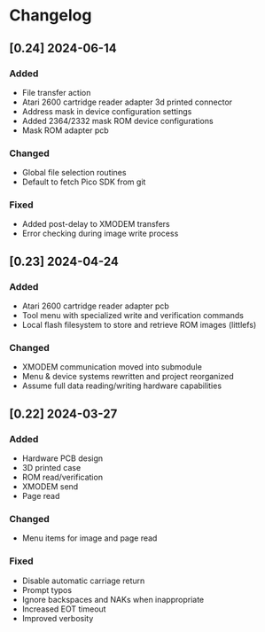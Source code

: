 # Changelog

## [0.24] 2024-06-14
### Added
- File transfer action
- Atari 2600 cartridge reader adapter 3d printed connector
- Address mask in device configuration settings
- Added 2364/2332 mask ROM device configurations
- Mask ROM adapter pcb

### Changed
- Global file selection routines
- Default to fetch Pico SDK from git

### Fixed
- Added post-delay to XMODEM transfers
- Error checking during image write process

## [0.23] 2024-04-24
### Added
- Atari 2600 cartridge reader adapter pcb
- Tool menu with specialized write and verification commands
- Local flash filesystem to store and retrieve ROM images (littlefs)

### Changed
- XMODEM communication moved into submodule
- Menu & device systems rewritten and project reorganized
- Assume full data reading/writing hardware capabilities

## [0.22] 2024-03-27
### Added
- Hardware PCB design
- 3D printed case
- ROM read/verification
- XMODEM send
- Page read

### Changed
- Menu items for image and page read

### Fixed
- Disable automatic carriage return
- Prompt typos
- Ignore backspaces and NAKs when inappropriate
- Increased EOT timeout
- Improved verbosity
